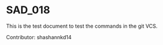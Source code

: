# SAD_018

This is the test document to test the commands in the git VCS.

Contributor: shashannkd14
